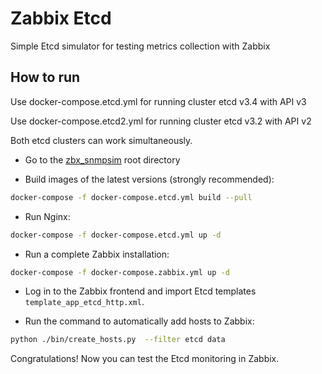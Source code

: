 # Zabbix Etcd

Simple Etcd simulator for testing metrics collection with Zabbix

## How to run

Use docker-compose.etcd.yml  for running cluster etcd v3.4 with API v3

Use docker-compose.etcd2.yml  for running cluster etcd v3.2 with API v2

Both etcd clusters can work simultaneously.


- Go to the [zbx_snmpsim](https://github.com/v-zhuravlev/zbx_snmpsim) root directory

- Build images of the latest versions (strongly recommended):

```bash
docker-compose -f docker-compose.etcd.yml build --pull
```

- Run Nginx:

```bash
docker-compose -f docker-compose.etcd.yml up -d
```

- Run a complete Zabbix installation:

```bash
docker-compose -f docker-compose.zabbix.yml up -d
```

- Log in to the Zabbix frontend and import Etcd templates `template_app_etcd_http.xml`.

- Run the command to automatically add hosts to Zabbix:

```bash
python ./bin/create_hosts.py  --filter etcd data
```

Congratulations! Now you can test the Etcd monitoring in Zabbix.
